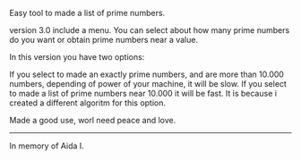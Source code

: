 Easy tool to made a list of prime numbers.

version 3.0 include a menu. You can select about how many prime numbers do you want or obtain prime numbers near a value.

In this version you have two options:

If you select to made an exactly prime numbers, and are more than 10.000 numbers, depending of power of your machine, it will be slow.
If you select to made a list of prime numbers near 10.000 it will be fast. It is because i created a different algoritm for this option.

Made a good use, worl need peace and love.

----------------------------------------
In memory of Aida I.
